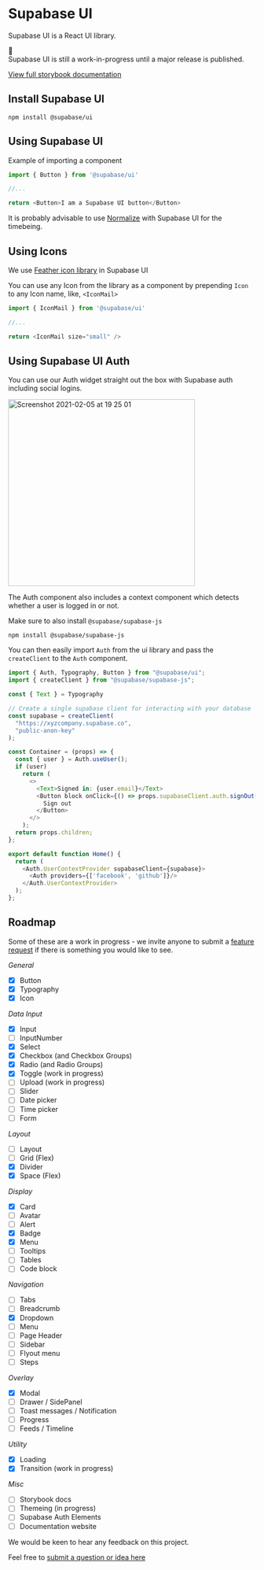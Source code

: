 # Supabase UI

Supabase UI is a React UI library.

🚧  
Supabase UI is still a work-in-progress until a major release is published.

[View full storybook documentation](https://ui.supabase.com)

## Install Supabase UI

```cli
npm install @supabase/ui
```

## Using Supabase UI

Example of importing a component

```js
import { Button } from '@supabase/ui'

//...

return <Button>I am a Supabase UI button</Button>
```

It is probably advisable to use [Normalize](https://github.com/sindresorhus/modern-normalize) with Supabase UI for the timebeing.

## Using Icons

We use [Feather icon library](https://feathericons.com/) in Supabase UI

You can use any Icon from the library as a component by prepending `Icon` to any Icon name, like, `<IconMail>`

```js
import { IconMail } from '@supabase/ui'

//...

return <IconMail size="small" />
```

## Using Supabase UI Auth

You can use our Auth widget straight out the box with Supabase auth including social logins.

<img width="380" alt="Screenshot 2021-02-05 at 19 25 01" src="https://user-images.githubusercontent.com/8291514/107029572-32f72d00-67ea-11eb-982e-e737f052eea1.png">


The Auth component also includes a context component which detects whether a user is logged in or not.

Make sure to also install `@supabase/supabase-js`

```cli
npm install @supabase/supabase-js
```

You can then easily import `Auth` from the ui library and pass the `createClient` to the `Auth` component.

```js
import { Auth, Typography, Button } from "@supabase/ui";
import { createClient } from "@supabase/supabase-js";

const { Text } = Typography

// Create a single supabase client for interacting with your database
const supabase = createClient(
  "https://xyzcompany.supabase.co",
  "public-anon-key"
);

const Container = (props) => {
  const { user } = Auth.useUser();
  if (user)
    return (
      <>
        <Text>Signed in: {user.email}</Text>
        <Button block onClick={() => props.supabaseClient.auth.signOut()}>
          Sign out
        </Button>
      </>
    );
  return props.children;
};

export default function Home() {
  return (
    <Auth.UserContextProvider supabaseClient={supabase}>
      <Auth providers={['facebook', 'github']}/>
    </Auth.UserContextProvider>
  );
};
```

## Roadmap

Some of these are a work in progress - we invite anyone to submit a [feature request](https://github.com/supabase/ui/issues/new?labels=enhancement&template=2.Feature_request.md) if there is something you would like to see.

_General_

- [x] Button
- [x] Typography
- [x] Icon

_Data Input_

- [x] Input
- [ ] InputNumber
- [x] Select
- [x] Checkbox (and Checkbox Groups)
- [x] Radio (and Radio Groups)
- [x] Toggle (work in progress)
- [ ] Upload (work in progress)
- [ ] Slider
- [ ] Date picker
- [ ] Time picker
- [ ] Form

_Layout_

- [ ] Layout
- [ ] Grid (Flex)
- [x] Divider
- [x] Space (Flex)

_Display_

- [x] Card
- [ ] Avatar
- [ ] Alert
- [x] Badge
- [x] Menu
- [ ] Tooltips
- [ ] Tables
- [ ] Code block

_Navigation_

- [ ] Tabs
- [ ] Breadcrumb
- [x] Dropdown
- [ ] Menu
- [ ] Page Header
- [ ] Sidebar
- [ ] Flyout menu
- [ ] Steps

_Overlay_

- [x] Modal
- [ ] Drawer / SidePanel
- [ ] Toast messages / Notification
- [ ] Progress
- [ ] Feeds / Timeline

_Utility_

- [x] Loading
- [x] Transition (work in progress)

_Misc_

- [ ] Storybook docs
- [ ] Themeing (in progress)
- [ ] Supabase Auth Elements
- [ ] Documentation website

We would be keen to hear any feedback on this project.

Feel free to [submit a question or idea here](https://github.com/supabase/supabase/discussions/category_choices)
